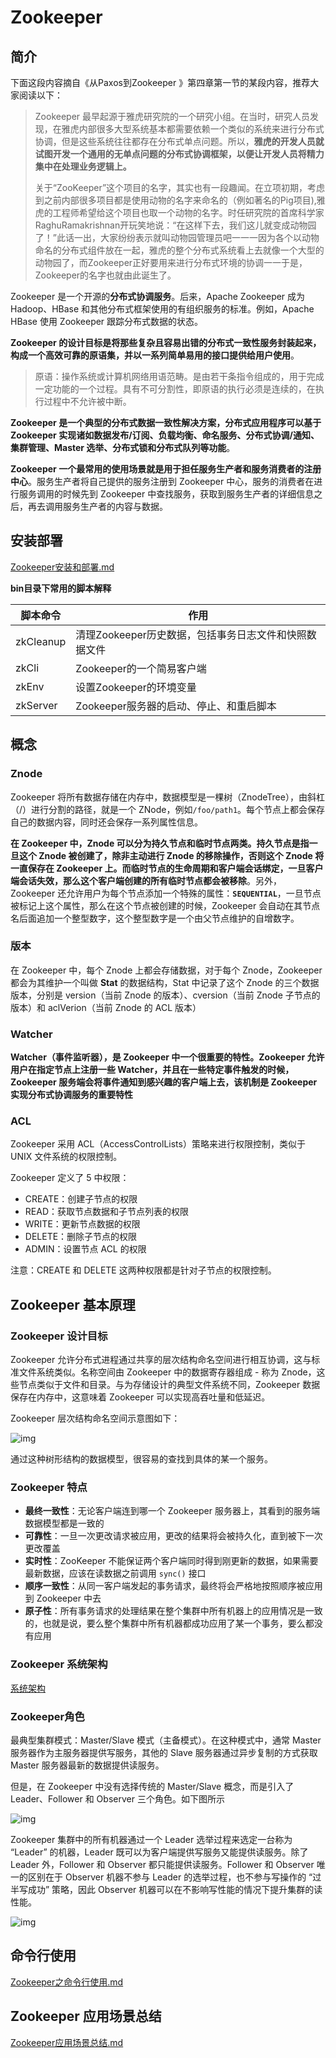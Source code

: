 # Zookeeper

## 简介

下面这段内容摘自《从Paxos到Zookeeper 》第四章第一节的某段内容，推荐大家阅读以下：

> Zookeeper 最早起源于雅虎研究院的一个研究小组。在当时，研究人员发现，在雅虎内部很多大型系统基本都需要依赖一个类似的系统来进行分布式协调，但是这些系统往往都存在分布式单点问题。所以，**雅虎的开发人员就试图开发一个通用的无单点问题的分布式协调框架，以便让开发人员将精力集中在处理业务逻辑上。**
>
> 关于“ZooKeeper”这个项目的名字，其实也有一段趣闻。在立项初期，考虑到之前内部很多项目都是使用动物的名字来命名的（例如著名的Pig项目),雅虎的工程师希望给这个项目也取一个动物的名字。时任研究院的首席科学家RaghuRamakrishnan开玩笑地说：“在这样下去，我们这儿就变成动物园了！”此话一出，大家纷纷表示就叫动物园管理员吧一一一因为各个以动物命名的分布式组件放在一起，雅虎的整个分布式系统看上去就像一个大型的动物园了，而Zookeeper正好要用来进行分布式环境的协调一一于是，Zookeeper的名字也就由此诞生了。

Zookeeper 是一个开源的**分布式协调服务**。后来，Apache Zookeeper 成为 Hadoop、HBase 和其他分布式框架使用的有组织服务的标准。例如，Apache HBase 使用 Zookeeper 跟踪分布式数据的状态。

**Zookeeper 的设计目标是将那些复杂且容易出错的分布式一致性服务封装起来，构成一个高效可靠的原语集，并以一系列简单易用的接口提供给用户使用**。

> 原语：操作系统或计算机网络用语范畴。是由若干条指令组成的，用于完成一定功能的一个过程。具有不可分割性，即原语的执行必须是连续的，在执行过程中不允许被中断。

**Zookeeper 是一个典型的分布式数据一致性解决方案，分布式应用程序可以基于 Zookeeper 实现诸如数据发布/订阅、负载均衡、命名服务、分布式协调/通知、集群管理、Master 选举、分布式锁和分布式队列等功能**。

**Zookeeper 一个最常用的使用场景就是用于担任服务生产者和服务消费者的注册中心**。服务生产者将自己提供的服务注册到 Zookeeper 中心，服务的消费者在进行服务调用的时候先到 Zookeeper 中查找服务，获取到服务生产者的详细信息之后，再去调用服务生产者的内容与数据。

## 安装部署

[Zookeeper安装和部署.md](Zookeeper/Zookeeper安装和部署.md) 

**bin目录下常用的脚本解释**

| 脚本命令  | 作用                                                  |
| --------- | ----------------------------------------------------- |
| zkCleanup | 清理Zookeeper历史数据，包括事务日志文件和快照数据文件 |
| zkCli     | Zookeeper的一个简易客户端                             |
| zkEnv     | 设置Zookeeper的环境变量                               |
| zkServer  | Zookeeper服务器的启动、停止、和重启脚本               |

## 概念

### Znode

Zookeeper 将所有数据存储在内存中，数据模型是一棵树（ZnodeTree），由斜杠（/）进行分割的路径，就是一个 ZNode，例如`/foo/path1`。每个节点上都会保存自己的数据内容，同时还会保存一系列属性信息。

**在 Zookeeper 中，Znode 可以分为持久节点和临时节点两类。持久节点是指一旦这个 Znode 被创建了，除非主动进行 Znode 的移除操作，否则这个 Znode 将一直保存在 Zookeeper 上。而临时节点的生命周期和客户端会话绑定，一旦客户端会话失效，那么这个客户端创建的所有临时节点都会被移除**。另外，Zookeeper 还允许用户为每个节点添加一个特殊的属性：**`SEQUENTIAL`**，一旦节点被标记上这个属性，那么在这个节点被创建的时候，Zookeeper 会自动在其节点名后面追加一个整型数字，这个整型数字是一个由父节点维护的自增数字。

### 版本

在 Zookeeper 中，每个 Znode 上都会存储数据，对于每个 Znode，Zookeeper 都会为其维护一个叫做 **Stat** 的数据结构，Stat 中记录了这个 Znode 的三个数据版本，分别是 version（当前 Znode 的版本）、cversion（当前 Znode 子节点的版本）和 aclVerion（当前 Znode 的 ACL 版本）

### Watcher

**Watcher（事件监听器），是 Zookeeper 中一个很重要的特性。Zookeeper 允许用户在指定节点上注册一些 Watcher，并且在一些特定事件触发的时候，Zookeeper 服务端会将事件通知到感兴趣的客户端上去，该机制是 Zookeeper 实现分布式协调服务的重要特性**

### ACL

Zookeeper 采用 ACL（AccessControlLists）策略来进行权限控制，类似于 UNIX 文件系统的权限控制。

Zookeeper 定义了 5 中权限：

- CREATE：创建子节点的权限
- READ：获取节点数据和子节点列表的权限
- WRITE：更新节点数据的权限
- DELETE：删除子节点的权限
- ADMIN：设置节点 ACL 的权限

注意：CREATE 和 DELETE 这两种权限都是针对子节点的权限控制。

## Zookeeper 基本原理

### Zookeeper 设计目标

Zookeeper 允许分布式进程通过共享的层次结构命名空间进行相互协调，这与标准文件系统类似。名称空间由 Zookeeper 中的数据寄存器组成 - 称为 Znode，这些节点类似于文件和目录。与为存储设计的典型文件系统不同，Zookeeper 数据保存在内存中，这意味着 Zookeeper 可以实现高吞吐量和低延迟。

Zookeeper 层次结构命名空间示意图如下：

![img](../images/1981059463-5b97317674759_articlex.jpg)

通过这种树形结构的数据模型，很容易的查找到具体的某一个服务。

### Zookeeper 特点

- **最终一致性**：无论客户端连到哪一个 Zookeeper 服务器上，其看到的服务端数据模型都是一致的
- **可靠性**：一旦一次更改请求被应用，更改的结果将会被持久化，直到被下一次更改覆盖
- **实时性**：ZooKeeper 不能保证两个客户端同时得到刚更新的数据，如果需要最新数据，应该在读数据之前调用 `sync()` 接口
- **顺序一致性**：从同一客户端发起的事务请求，最终将会严格地按照顺序被应用到 Zookeeper 中去
- **原子性**：所有事务请求的处理结果在整个集群中所有机器上的应用情况是一致的，也就是说，要么整个集群中所有机器都成功应用了某一个事务，要么都没有应用

### Zookeeper 系统架构

[系统架构](Zookeeper/Zookeeper系统架构.md)

### Zookeeper角色

最典型集群模式：Master/Slave 模式（主备模式）。在这种模式中，通常 Master 服务器作为主服务器提供写服务，其他的 Slave 服务器通过异步复制的方式获取 Master 服务器最新的数据提供读服务。

但是，在 Zookeeper 中没有选择传统的 Master/Slave 概念，而是引入了 Leader、Follower 和 Observer 三个角色。如下图所示

![img](../images/557062265-5b973176850fd_articlex.png)

Zookeeper 集群中的所有机器通过一个 Leader 选举过程来选定一台称为 “Leader” 的机器，Leader 既可以为客户端提供写服务又能提供读服务。除了 Leader 外，Follower 和 Observer 都只能提供读服务。Follower 和 Observer 唯一的区别在于 Observer 机器不参与 Leader 的选举过程，也不参与写操作的 “过半写成功” 策略，因此 Observer 机器可以在不影响写性能的情况下提升集群的读性能。

![img](../images/847253254-5b9731766c940_articlex.jpg)

## 命令行使用

 [Zookeeper之命令行使用.md](Zookeeper/Zookeeper之命令行使用.md) 

## Zookeeper 应用场景总结

 [Zookeeper应用场景总结.md](Zookeeper/Zookeeper应用场景总结.md) 